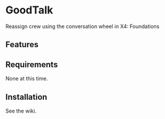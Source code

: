 # GoodTalk
Reassign crew using the conversation wheel in X4: Foundations
## Features

## Requirements
None at this time.

## Installation
See the wiki.
